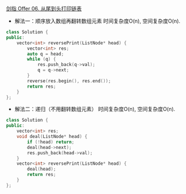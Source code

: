 [剑指 Offer 06. 从尾到头打印链表](https://leetcode.cn/problems/cong-wei-dao-tou-da-yin-lian-biao-lcof/)

- 解法一：顺序放入数组再翻转数组元素 时间复杂度O(n), 空间复杂度O(n).
```C++
class Solution {
public:
    vector<int> reversePrint(ListNode* head) {
        vector<int> res;
        auto q = head;
        while (q) {
            res.push_back(q->val);
            q = q->next;
        }
        reverse(res.begin(), res.end());
        return res;
    }
};
```

- 解法二：递归（不用翻转数组元素） 时间复杂度O(n), 空间复杂度O(n).
```C++
class Solution {
public:
    vector<int> res;
    void deal(ListNode* head) {
        if (!head) return;
        deal(head->next);
        res.push_back(head->val);
    }
    vector<int> reversePrint(ListNode* head) {
        deal(head);
        return res;
    }
};
```